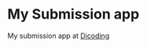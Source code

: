 # My Submission app
My submission app at <a href="http://dicoding.com" target="_blank">Dicoding</a>
